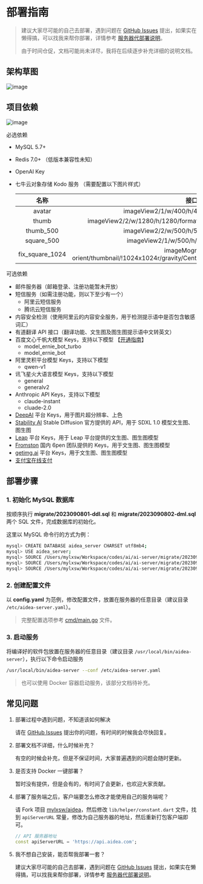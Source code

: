 # 部署指南

> 建议大家尽可能的自己去部署，遇到问题在 [GitHub Issues](https://github.com/mylxsw/aidea-server/issues) 提出，如果实在懒得搞，可以找我来帮你部署，详情参考 [服务器代部署说明](./deploy-vip.md)。
> 
> 由于时间仓促，文档可能尚未详尽，我将在后续逐步补充详细的说明文档。

## 架构草图

![image](https://github.com/mylxsw/aidea-server/assets/2330911/ffb59bb3-46d7-4fe6-a777-b409acff17e2)

## 项目依赖

![image](https://github.com/mylxsw/aidea-server/assets/2330911/43c095f5-4964-46c7-8c50-9b44b6d36fef)

必选依赖

- MySQL 5.7+
- Redis 7.0+ （低版本兼容性未知）
- OpenAI Key
- 七牛云对象存储 Kodo 服务 （需要配置以下图片样式）

  名称 |接口
  :---:|:---:
  avatar | imageView2/1/w/400/h/400/format/webp/q/75
  thumb | imageView2/2/w/1280/h/1280/format/webp/interlace/1/q/80\|imageslim
  thumb_500 | imageView2/2/w/500/h/500/format/webp/q/75
  square_500 | imageView2/1/w/500/h/500/format/jpg/q/75
  fix_square_1024 | imageMogr2/auto-orient/thumbnail/!1024x1024r/gravity/Center/crop/1024x1024/blur/1x0/quality/75

可选依赖

- 邮件服务器（邮箱登录、注册功能暂未开放）
- 短信服务（如需注册功能，则以下至少有一个）
    - 阿里云短信服务
    - 腾讯云短信服务
- 内容安全检测（使用阿里云的内容安全服务，用于检测提示语中是否包含敏感词汇）
- 有道翻译 API 接口（翻译功能、文生图及图生图提示语中文转英文）
- 百度文心千帆大模型 Keys，支持以下模型 【[开通指南](https://github.com/mylxsw/aidea-server/wiki/百度文心千帆服务开通指南)】
    - model_ernie_bot_turbo
    - model_ernie_bot
- 阿里灵积平台模型 Keys，支持以下模型
    - qwen-v1
- 讯飞星火大语言模型 Keys，支持以下模型
    - general
    - generalv2
- Anthropic API Keys，支持以下模型
    - claude-instant
    - cluade-2.0
- [DeepAI](https://deepai.org/) 平台 Keys，用于图片超分辨率、上色
- [Stability AI](https://stability.ai/) Stable Diffusion 官方提供的 API，用于 SDXL 1.0  模型文生图、图生图
- [Leap](https://tryleap.ai/) 平台 Keys，用于 Leap 平台提供的文生图、图生图模型
- [Fromston](https://fromston.6pen.art/) 国内 6pen 团队提供的 Keys，用于文生图、图生图模型
- [getimg.ai](https://getimg.ai/tools/api) 平台 Keys，用于文生图、图生图模型
- [支付宝在线支付](./alipay-configuration.md)

## 部署步骤

### 1. 初始化 MySQL 数据库

按顺序执行 **migrate/2023090801-ddl.sql** 和 **migrate/2023090802-dml.sql** 两个 SQL 文件，完成数据库的初始化。

这里以 MySQL 命令行的方式为例：

```bash
mysql> CREATE DATABASE aidea_server CHARSET utf8mb4;
mysql> USE aidea_server;
mysql> SOURCE /Users/mylxsw/Workspace/codes/ai/ai-server/migrate/2023090801-ddl.sql;
mysql> SOURCE /Users/mylxsw/Workspace/codes/ai/ai-server/migrate/2023090802-dml.sql;
mysql> SOURCE /Users/mylxsw/Workspace/codes/ai/ai-server/migrate/2023092501-dml.sql;
```

### 2. 创建配置文件

以 **config.yaml** 为范例，修改配置文件，放置在服务器的任意目录（建议目录 `/etc/aidea-server.yaml`）。

> 完整配置选项参考 [cmd/main.go](https://github.com/mylxsw/aidea-server/blob/master/cmd/main.go) 文件。

### 3. 启动服务

将编译好的软件包放置在服务器的任意目录（建议目录 `/usr/local/bin/aidea-server`），执行以下命令启动服务

```bash
/usr/local/bin/aidea-server --conf /etc/aidea-server.yaml
```

> 也可以使用 Docker 容器启动服务，该部分文档待补充。

## 常见问题

1. 部署过程中遇到问题，不知道该如何解决

    请在 [GitHub Issues](https://github.com/mylxsw/aidea-server/issues) 提出你的问题，有时间的时候我会尽快回复。
2. 部署文档不详细，什么时候补充？

    有空的时候会补充，但是不保证时间，大家普遍遇到的问题会随时更新。
3. 是否支持 Docker 一键部署？
  
    暂时没有提供，但是会有的，有时间了会更新，也欢迎大家贡献。
4. 部署了服务端之后，客户端要怎么修改才能使用自己的服务端呢？
    
    请 Fork 项目 [mylxsw/aidea](https://github.com/mylxsw/aidea)，然后修改 `lib/helper/constant.dart` 文件，找到 `apiServerURL` 常量，修改为自己服务器的地址，然后重新打包客户端即可。
    
    ```dart
    // API 服务器地址
    const apiServerURL = 'https://api.aidea.com';
    ```
5. 我不想自己安装，能否帮我部署一套？
    
    建议大家尽可能的自己去部署，遇到问题在 [GitHub Issues](https://github.com/mylxsw/aidea-server/issues) 提出，如果实在懒得搞，可以找我来帮你部署，详情参考 [服务器代部署说明](./deploy-vip.md)。
